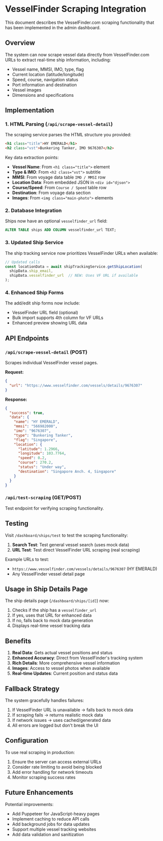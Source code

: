 # VesselFinder Scraping Integration

This document describes the VesselFinder.com scraping functionality that has been implemented in the admin dashboard.

## Overview

The system can now scrape vessel data directly from VesselFinder.com URLs to extract real-time ship information, including:

- Vessel name, MMSI, IMO, type, flag
- Current location (latitude/longitude)
- Speed, course, navigation status
- Port information and destination
- Vessel images
- Dimensions and specifications

## Implementation

### 1. HTML Parsing (`/api/scrape-vessel-detail`)

The scraping service parses the HTML structure you provided:

```html
<h1 class="title">HY EMERALD</h1>
<h2 class="vst">Bunkering Tanker, IMO 9676307</h2>
```

Key data extraction points:
- **Vessel Name**: From `<h1 class="title">` element
- **Type & IMO**: From `<h2 class="vst">` subtitle
- **MMSI**: From voyage data table `IMO / MMSI` row
- **Location Data**: From embedded JSON in `<div id="djson">`
- **Course/Speed**: From `Course / Speed` table row
- **Destination**: From voyage data section
- **Images**: From `<img class="main-photo">` elements

### 2. Database Integration

Ships now have an optional `vesselfinder_url` field:

```sql
ALTER TABLE ships ADD COLUMN vesselfinder_url TEXT;
```

### 3. Updated Ship Service

The ship tracking service now prioritizes VesselFinder URLs when available:

```typescript
// Updated calls
const locationData = await shipTrackingService.getShipLocation(
  shipData.ship_email, 
  shipData.vesselfinder_url  // NEW: Uses VF URL if available
);
```

### 4. Enhanced Ship Forms

The add/edit ship forms now include:
- VesselFinder URL field (optional)
- Bulk import supports 4th column for VF URLs
- Enhanced preview showing URL data

## API Endpoints

### `/api/scrape-vessel-detail` (POST)
Scrapes individual VesselFinder vessel pages.

**Request:**
```json
{
  "url": "https://www.vesselfinder.com/vessels/details/9676307"
}
```

**Response:**
```json
{
  "success": true,
  "data": {
    "name": "HY EMERALD",
    "mmsi": "566982000",
    "imo": "9676307",
    "type": "Bunkering Tanker",
    "flag": "Singapore",
    "location": {
      "latitude": 1.2966,
      "longitude": 103.7764,
      "speed": 0.2,
      "course": 270.2,
      "status": "Under way",
      "destination": "Singapore Anch. 4, Singapore"
    }
  }
}
```

### `/api/test-scraping` (GET/POST)
Test endpoint for verifying scraping functionality.

## Testing

Visit `/dashboard/ships/test` to test the scraping functionality:

1. **Search Test**: Test general vessel search (uses mock data)
2. **URL Test**: Test direct VesselFinder URL scraping (real scraping)

Example URLs to test:
- `https://www.vesselfinder.com/vessels/details/9676307` (HY EMERALD)
- Any VesselFinder vessel detail page

## Usage in Ship Details Page

The ship details page (`/dashboard/ships/[id]`) now:

1. Checks if the ship has a `vesselfinder_url`
2. If yes, uses that URL for enhanced data
3. If no, falls back to mock data generation
4. Displays real-time vessel tracking data

## Benefits

1. **Real Data**: Gets actual vessel positions and status
2. **Enhanced Accuracy**: Direct from VesselFinder's tracking system
3. **Rich Details**: More comprehensive vessel information
4. **Images**: Access to vessel photos when available
5. **Real-time Updates**: Current position and status data

## Fallback Strategy

The system gracefully handles failures:

1. If VesselFinder URL is unavailable → falls back to mock data
2. If scraping fails → returns realistic mock data
3. If network issues → uses cached/generated data
4. All errors are logged but don't break the UI

## Configuration

To use real scraping in production:

1. Ensure the server can access external URLs
2. Consider rate limiting to avoid being blocked
3. Add error handling for network timeouts
4. Monitor scraping success rates

## Future Enhancements

Potential improvements:
- Add Puppeteer for JavaScript-heavy pages
- Implement caching to reduce API calls
- Add background jobs for data updates
- Support multiple vessel tracking websites
- Add data validation and sanitization
